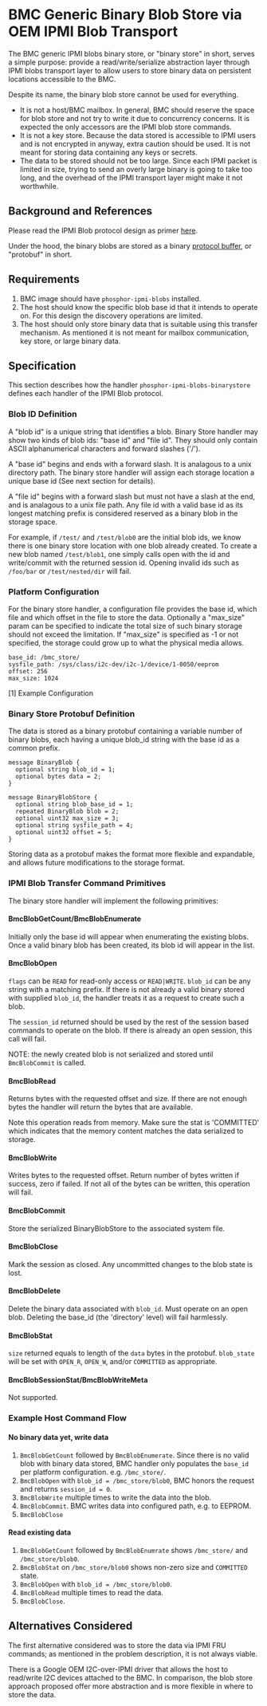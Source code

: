 # BMC Generic Binary Blob Store via OEM IPMI Blob Transport

The BMC generic IPMI blobs binary store, or "binary store" in short, serves a
simple purpose: provide a read/write/serialize abstraction layer through IPMI
blobs transport layer to allow users to store binary data on persistent
locations accessible to the BMC.

Despite its name, the binary blob store cannot be used for everything.

- It is not a host/BMC mailbox. In general, BMC should reserve the space for
  blob store and not try to write it due to concurrency concerns. It is expected
  the only accessors are the IPMI blob store commands.
- It is not a key store. Because the data stored is accessible to IPMI users and
  is not encrypted in anyway, extra caution should be used. It is not meant for
  storing data containing any keys or secrets.
- The data to be stored should not be too large. Since each IPMI packet is
  limited in size, trying to send an overly large binary is going to take too
  long, and the overhead of the IPMI transport layer might make it not
  worthwhile.

## Background and References

Please read the IPMI Blob protocol design as primer
[here](https://github.com/openbmc/phosphor-ipmi-blobs/blob/master/README.md).

Under the hood, the binary blobs are stored as a binary
[protocol buffer](https://github.com/protocolbuffers/protobuf), or "protobuf" in
short.

## Requirements

1. BMC image should have `phosphor-ipmi-blobs` installed.
1. The host should know the specific blob base id that it intends to operate on.
   For this design the discovery operations are limited.
1. The host should only store binary data that is suitable using this transfer
   mechanism. As mentioned it is not meant for mailbox communication, key store,
   or large binary data.

## Specification

This section describes how the handler `phosphor-ipmi-blobs-binarystore` defines
each handler of the IPMI Blob protocol.

### Blob ID Definition

A "blob id" is a unique string that identifies a blob. Binary Store handler may
show two kinds of blob ids: "base id" and "file id". They should only contain
ASCII alphanumerical characters and forward slashes ('/').

A "base id" begins and ends with a forward slash. It is analagous to a unix
directory path. The binary store handler will assign each storage location a
unique base id (See next section for details).

A "file id" begins with a forward slash but must not have a slash at the end,
and is analagous to a unix file path. Any file id with a valid base id as its
longest matching prefix is considered reserved as a binary blob in the storage
space.

For example, if `/test/` and `/test/blob0` are the initial blob ids, we know
there is one binary store location with one blob already created. To create a
new blob named `/test/blob1`, one simply calls open with the id and write/commit
with the returned session id. Opening invalid ids such as `/foo/bar` or
`/test/nested/dir` will fail.

### Platform Configuration

For the binary store handler, a configuration file provides the base id, which
file and which offset in the file to store the data. Optionally a "max_size"
param can be specified to indicate the total size of such binary storage should
not exceed the limitation. If "max_size" is specified as -1 or not specified,
the storage could grow up to what the physical media allows.

```none
base_id: /bmc_store/
sysfile_path: /sys/class/i2c-dev/i2c-1/device/1-0050/eeprom
offset: 256
max_size: 1024
```

[1] Example Configuration

### Binary Store Protobuf Definition

The data is stored as a binary protobuf containing a variable number of binary
blobs, each having a unique blob_id string with the base id as a common prefix.

```none
message BinaryBlob {
  optional string blob_id = 1;
  optional bytes data = 2;
}

message BinaryBlobStore {
  optional string blob_base_id = 1;
  repeated BinaryBlob blob = 2;
  optional uint32 max_size = 3;
  optional string sysfile_path = 4;
  optional uint32 offset = 5;
}
```

Storing data as a protobuf makes the format more flexible and expandable, and
allows future modifications to the storage format.

### IPMI Blob Transfer Command Primitives

The binary store handler will implement the following primitives:

#### BmcBlobGetCount/BmcBlobEnumerate

Initially only the base id will appear when enumerating the existing blobs. Once
a valid binary blob has been created, its blob id will appear in the list.

#### BmcBlobOpen

`flags` can be `READ` for read-only access or `READ|WRITE`. `blob_id` can be any
string with a matching prefix. If there is not already a valid binary stored
with supplied `blob_id`, the handler treats it as a request to create such a
blob.

The `session_id` returned should be used by the rest of the session based
commands to operate on the blob. If there is already an open session, this call
will fail.

NOTE: the newly created blob is not serialized and stored until `BmcBlobCommit`
is called.

#### BmcBlobRead

Returns bytes with the requested offset and size. If there are not enough bytes
the handler will return the bytes that are available.

Note this operation reads from memory. Make sure the stat is 'COMMITTED' which
indicates that the memory content matches the data serialized to storage.

#### BmcBlobWrite

Writes bytes to the requested offset. Return number of bytes written if success,
zero if failed. If not all of the bytes can be written, this operation will
fail.

#### BmcBlobCommit

Store the serialized BinaryBlobStore to the associated system file.

#### BmcBlobClose

Mark the session as closed. Any uncommitted changes to the blob state is lost.

#### BmcBlobDelete

Delete the binary data associated with `blob_id`. Must operate on an open blob.
Deleting the base_id (the 'directory' level) will fail harmlessly.

#### BmcBlobStat

`size` returned equals to length of the `data` bytes in the protobuf.
`blob_state` will be set with `OPEN_R`, `OPEN_W`, and/or `COMMITTED` as
appropriate.

#### BmcBlobSessionStat/BmcBlobWriteMeta

Not supported.

### Example Host Command Flow

#### No binary data yet, write data

1. `BmcBlobGetCount` followed by `BmcBlobEnumerate`. Since there is no valid
   blob with binary data stored, BMC handler only populates the `base_id` per
   platform configuration. e.g. `/bmc_store/`.
1. `BmcBlobOpen` with `blob_id = /bmc_store/blob0`, BMC honors the request and
   returns `session_id = 0`.
1. `BmcBlobWrite` multiple times to write the data into the blob.
1. `BmcBlobCommit`. BMC writes data into configured path, e.g. to EEPROM.
1. `BmcBlobClose`

#### Read existing data

1. `BmcBlobGetCount` followed by `BmcBlobEnumrate` shows `/bmc_store/` and
   `/bmc_store/blob0`.
1. `BmcBlobStat` on `/bmc_store/blob0` shows non-zero size and `COMMITTED`
   state.
1. `BmcBlobOpen` with `blob_id = /bmc_store/blob0`.
1. `BmcBlobRead` multiple times to read the data.
1. `BmcBlobClose`.

## Alternatives Considered

The first alternative considered was to store the data via IPMI FRU commands; as
mentioned in the problem description, it is not always viable.

There is a Google OEM I2C-over-IPMI driver that allows the host to read/write
I2C devices attached to the BMC. In comparison, the blob store approach proposed
offer more abstraction and is more flexible in where to store the data.
